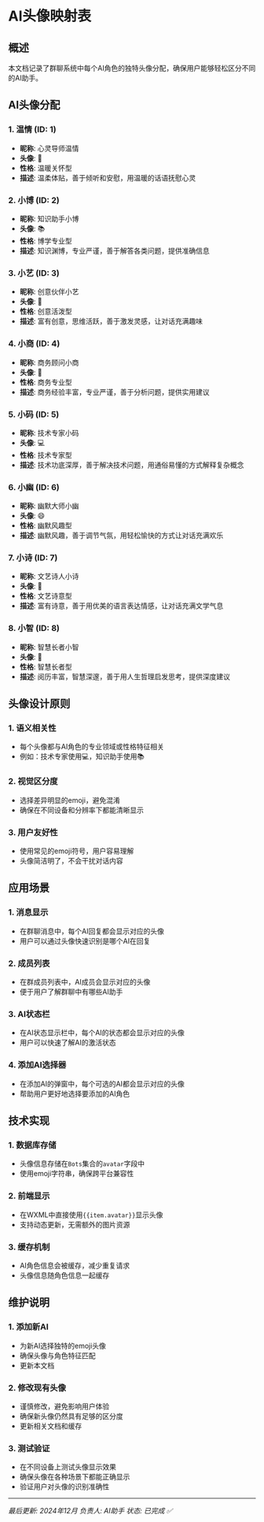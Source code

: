 # AI头像映射表

## 概述
本文档记录了群聊系统中每个AI角色的独特头像分配，确保用户能够轻松区分不同的AI助手。

## AI头像分配

### 1. 温情 (ID: 1)
- **昵称**: 心灵导师温情
- **头像**: 💝
- **性格**: 温暖关怀型
- **描述**: 温柔体贴，善于倾听和安慰，用温暖的话语抚慰心灵

### 2. 小博 (ID: 2)
- **昵称**: 知识助手小博
- **头像**: 📚
- **性格**: 博学专业型
- **描述**: 知识渊博，专业严谨，善于解答各类问题，提供准确信息

### 3. 小艺 (ID: 3)
- **昵称**: 创意伙伴小艺
- **头像**: 🎨
- **性格**: 创意活泼型
- **描述**: 富有创意，思维活跃，善于激发灵感，让对话充满趣味

### 4. 小商 (ID: 4)
- **昵称**: 商务顾问小商
- **头像**: 💼
- **性格**: 商务专业型
- **描述**: 商务经验丰富，专业严谨，善于分析问题，提供实用建议

### 5. 小码 (ID: 5)
- **昵称**: 技术专家小码
- **头像**: 💻
- **性格**: 技术专家型
- **描述**: 技术功底深厚，善于解决技术问题，用通俗易懂的方式解释复杂概念

### 6. 小幽 (ID: 6)
- **昵称**: 幽默大师小幽
- **头像**: 😄
- **性格**: 幽默风趣型
- **描述**: 幽默风趣，善于调节气氛，用轻松愉快的方式让对话充满欢乐

### 7. 小诗 (ID: 7)
- **昵称**: 文艺诗人小诗
- **头像**: 📝
- **性格**: 文艺诗意型
- **描述**: 富有诗意，善于用优美的语言表达情感，让对话充满文学气息

### 8. 小智 (ID: 8)
- **昵称**: 智慧长者小智
- **头像**: 🧠
- **性格**: 智慧长者型
- **描述**: 阅历丰富，智慧深邃，善于用人生哲理启发思考，提供深度建议

## 头像设计原则

### 1. 语义相关性
- 每个头像都与AI角色的专业领域或性格特征相关
- 例如：技术专家使用💻，知识助手使用📚

### 2. 视觉区分度
- 选择差异明显的emoji，避免混淆
- 确保在不同设备和分辨率下都能清晰显示

### 3. 用户友好性
- 使用常见的emoji符号，用户容易理解
- 头像简洁明了，不会干扰对话内容

## 应用场景

### 1. 消息显示
- 在群聊消息中，每个AI回复都会显示对应的头像
- 用户可以通过头像快速识别是哪个AI在回复

### 2. 成员列表
- 在群成员列表中，AI成员会显示对应的头像
- 便于用户了解群聊中有哪些AI助手

### 3. AI状态栏
- 在AI状态显示栏中，每个AI的状态都会显示对应的头像
- 用户可以快速了解AI的激活状态

### 4. 添加AI选择器
- 在添加AI的弹窗中，每个可选的AI都会显示对应的头像
- 帮助用户更好地选择要添加的AI角色

## 技术实现

### 1. 数据库存储
- 头像信息存储在`Bots`集合的`avatar`字段中
- 使用emoji字符串，确保跨平台兼容性

### 2. 前端显示
- 在WXML中直接使用`{{item.avatar}}`显示头像
- 支持动态更新，无需额外的图片资源

### 3. 缓存机制
- AI角色信息会被缓存，减少重复请求
- 头像信息随角色信息一起缓存

## 维护说明

### 1. 添加新AI
- 为新AI选择独特的emoji头像
- 确保头像与角色特征匹配
- 更新本文档

### 2. 修改现有头像
- 谨慎修改，避免影响用户体验
- 确保新头像仍然具有足够的区分度
- 更新相关文档和缓存

### 3. 测试验证
- 在不同设备上测试头像显示效果
- 确保头像在各种场景下都能正确显示
- 验证用户对头像的识别准确性

---

*最后更新: 2024年12月*
*负责人: AI助手*
*状态: 已完成 ✅*
